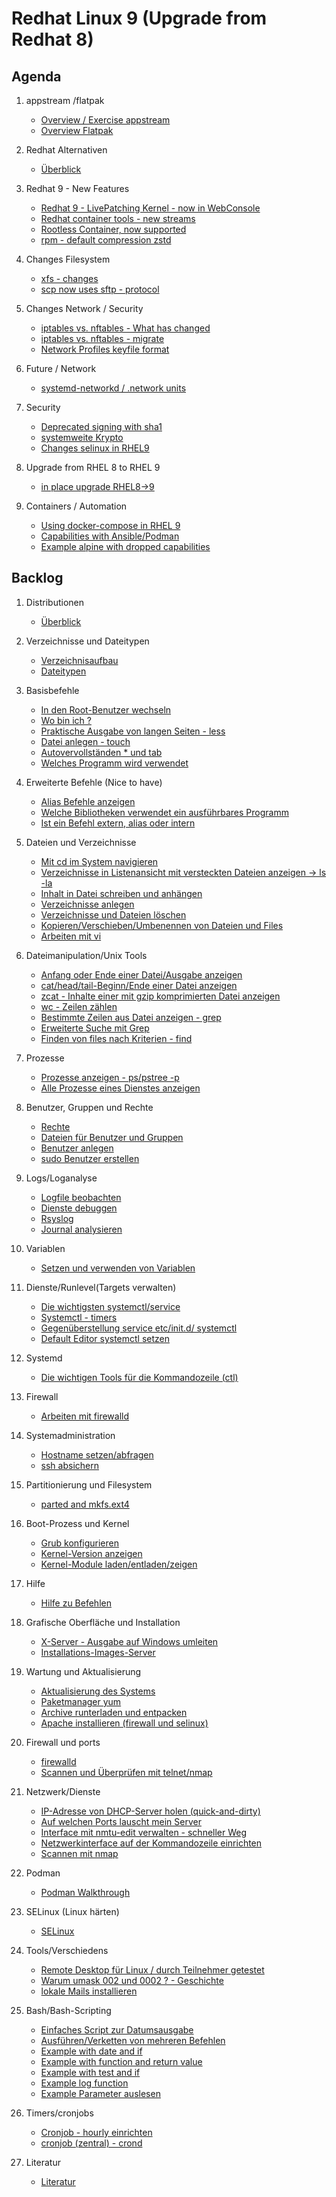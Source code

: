 # Redhat Linux 9 (Upgrade from Redhat 8)

## Agenda 

  1. appstream /flatpak 
     * [Overview / Exercise appstream](application_streams/overview.md)
     * [Overview Flatpak](flatpak/overview.md)

  1. Redhat Alternativen
     * [Überblick](distros/overview-in-comparison-to-rhel-9.md)
    
  1. Redhat 9 - New Features
     * [Redhat 9 - LivePatching Kernel - now in WebConsole](feature/live-patching-kernel-in-webconsole/overview.md)
     * [Redhat container tools - new streams](feature/redhat-container-tools/overview.md)
     * [Rootless Container, now supported](feature/redhat-container-tools/rootless-containers/overview.md)
     * [rpm - default compression zstd](feature/rpm-zstd/overview.md)
  
  1. Changes Filesystem
     * [xfs - changes](feature/filesystems-xfs/bigtime-inobtcount.md)
     * [scp now uses sftp - protocol](feature/scp-over-sftp.md)
    
  1. Changes Network / Security 
     * [iptables vs. nftables - What has changed](network-security/iptables-to-nftables/overview.md)
     * [iptables vs. nftables - migrate](network-security/iptables-to-nftables/migrate.md)
     * [Network Profiles keyfile format](network/profiles/keyfile-format-overview.md)

  1. Future / Network
     * [systemd-networkd / .network units](network/systemd-networkd/overview.md
)
  1. Security
      * [Deprecated signing with sha1](security/sha1-deprecated.md)
      * [systemweite Krypto](security/system-wide-cryptographic-policy.md)
      * [Changes selinux in RHEL9](security/selinux.md)
    
  1. Upgrade from RHEL 8 to RHEL 9
     * [in place upgrade RHEL8->9](upgrade/in-place/step-by-step.md)
     
  1. Containers / Automation
     * [Using docker-compose in RHEL 9](automation-containers/docker-compose-on-rhel9.md)
     * [Capabilities with Ansible/Podman](automation-containers/rhel-system-role/01-podman-ansible.md)
     * [Example alpine with dropped capabilities](automation-containers/rhel-system-role/02-ansible-podman-capabilities.md) 

## Backlog 

  1. Distributionen 
     * [Überblick](overview-distros.md)
  1. Verzeichnisse und Dateitypen 
     * [Verzeichnisaufbau](verzeichnisaufbau.md)
     * [Dateitypen](dateitypen.md) 
  1. Basisbefehle
     * [In den Root-Benutzer wechseln](sudo.md)  
     * [Wo bin ich ?](pwd.md)
     * [Praktische Ausgabe von langen Seiten - less](less.md) 
     * [Datei anlegen - touch](touch.md)
     * [Autovervollständen * und tab](autocomplete.md) 
     * [Welches Programm wird verwendet](which.md)
  1. Erweiterte Befehle (Nice to have) 
     * [Alias Befehle anzeigen](alias.md)
     * [Welche Bibliotheken verwendet ein ausführbares Programm](ldd.md)
     * [Ist ein Befehl extern, alias oder intern](type.mdd) 

  1. Dateien und Verzeichnisse
     * [Mit cd im System navigieren](cd.md)
     * [Verzeichnisse in Listenansicht mit versteckten Dateien anzeigen -> ls -la](list.md)
     * [Inhalt in Datei schreiben und anhängen](file-write-append.md)
     * [Verzeichnisse anlegen](mkdir.md)
     * [Verzeichnisse und Dateien löschen](file-dir-delete.md)
     * [Kopieren/Verschieben/Umbenennen von Dateien und Files](file-rename-copy-mv.md) 
     * [Arbeiten mit vi](vi.md)
  
  1. Dateimanipulation/Unix Tools
     * [Anfang oder Ende einer Datei/Ausgabe anzeigen](head-tail.md)
     * [cat/head/tail-Beginn/Ende einer Datei anzeigen](cat-head.md)
     * [zcat - Inhalte einer mit gzip komprimierten Datei anzeigen](zcat.md)
     * [wc - Zeilen zählen](wc.md)
     * [Bestimmte Zeilen aus Datei anzeigen - grep](grep.md)
     * [Erweiterte Suche mit Grep](grep-extended.md)
     * [Finden von files nach Kriterien - find](find.md)
  
  1. Prozesse 
     * [Prozesse anzeigen - ps/pstree -p](prozesse.md)
     * [Alle Prozesse eines Dienstes anzeigen](prozesse-dienst.md)

  1. Benutzer, Gruppen und Rechte 
     * [Rechte](rechte.md) 
     * [Dateien für Benutzer und Gruppen](files-users-groups.md) 
     * [Benutzer anlegen](create-users.md) 
     * [sudo Benutzer erstellen](mod-user-sudo.md) 
  
  1. Logs/Loganalyse
     * [Logfile beobachten](tailf.md)
     * [Dienste debuggen](debug-service.md)
     * [Rsyslog](rsyslog.md)
     * [Journal analysieren](journalctl.md) 
  1. Variablen
     * [Setzen und verwenden von Variablen](variables.md) 
  1. Dienste/Runlevel(Targets verwalten) 
     * [Die wichtigsten systemctl/service](systemctl-service.md)
     * [Systemctl - timers](systemctl-timers.md)
     * [Gegenüberstellung service etc/init.d/ systemctl](service-initd-systemctl.md)
     * [Default Editor systemctl setzen](default-editor-systemctl.md) 

  1. Systemd 
     * [Die wichtigen Tools für die Kommandozeile (ctl)](systemd-cli-tools.md)

  1. Firewall
     * [Arbeiten mit firewalld](firewalld.md)

  1. Systemadministration 
     * [Hostname setzen/abfragen](hostnamectl.md) 
     * [ssh absichern](ssh-absichern.md)

  1. Partitionierung und Filesystem
     * [parted and mkfs.ext4](parted-mkfs.md)
  1. Boot-Prozess und Kernel 
     * [Grub konfigurieren](grub.md)
     * [Kernel-Version anzeigen](kernel-version.md) 
     * [Kernel-Module laden/entladen/zeigen](kernel-modules.md) 
  1. Hilfe 
     * [Hilfe zu Befehlen](help.md)
  1. Grafische Oberfläche und Installation 
     * [X-Server - Ausgabe auf Windows umleiten](xserver-windows-client.md)
     * [Installations-Images-Server](https://ubuntu.com/download/server#download) 
  1. Wartung und Aktualisierung
     * [Aktualisierung des Systems](update-upgrade.md)
     * [Paketmanager yum](yum.md)
     * [Archive runterladen und entpacken](tar-download.md)
     * [Apache installieren (firewall und selinux)](apache-installieren-selinux-firewalld.md) 
  1. Firewall und ports
     * [firewalld](firewalld.md)
     * [Scannen und Überprüfen mit telnet/nmap](nmap-telnet.md)
  1. Netzwerk/Dienste 
     * [IP-Adresse von DHCP-Server holen (quick-and-dirty)](dhclient.md) 
     * [Auf welchen Ports lauscht mein Server](lsof.md) 
     * [Interface mit nmtu-edit verwalten - schneller Weg](nmtui-edit.md)
     * [Netzwerkinterface auf der Kommandozeile einrichten](nmcli.md) 
     * [Scannen mit nmap](nmap.md)
  1. Podman 
     * [Podman Walkthrough](podman.md) 
  1. SELinux (Linux härten)
     * [SELinux](selinux.md)
  1. Tools/Verschiedens 
     * [Remote Desktop für Linux / durch Teilnehmer getestet](https://wiki.ubuntuusers.de/Remmina/)
     * [Warum umask 002 und 0002 ? - Geschichte](umask-002-022-why.md)
     * [lokale Mails installieren](local-mail.md)
  1. Bash/Bash-Scripting 
     * [Einfaches Script zur Datumsausgabe](script-date.md) 
     * [Ausführen/Verketten von mehreren Befehlen](multiple-commands.md)
     * [Example with date and if](01-date-if.md)
     * [Example with function and return value](02-function-return-value.md)
     * [Example with test and if](03-if.md)
     * [Example log function](04-log-function.md)
     * [Example Parameter auslesen](05-parameter-auslesen.md)
  1. Timers/cronjobs 
     * [Cronjob - hourly einrichten](cronjob-hourly.md)
     * [cronjob (zentral) - crond](crond.md) 
  1. Literatur 
     * [Literatur](literatur.md) 



